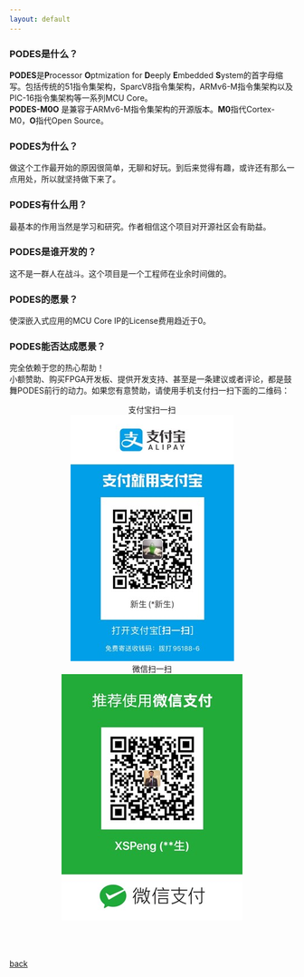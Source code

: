 ```yaml
---
layout: default
---
```


### PODES是什么？
**PODES**是**P**rocessor **O**ptmization for **D**eeply **E**mbedded **S**ystem的首字母缩写。包括传统的51指令集架构，SparcV8指令集架构，ARMv6-M指令集架构以及PIC-16指令集架构等一系列MCU Core。<br>
**PODES-M0O** 是兼容于ARMv6-M指令集架构的开源版本。**M0**指代Cortex-M0，**O**指代Open Source。
<br>
### PODES为什么？
做这个工作最开始的原因很简单，无聊和好玩。到后来觉得有趣，或许还有那么一点用处，所以就坚持做下来了。
<br>
### PODES有什么用？
最基本的作用当然是学习和研究。作者相信这个项目对开源社区会有助益。
<br>
### PODES是谁开发的？
这不是一群人在战斗。这个项目是一个工程师在业余时间做的。
<br>
### PODES的愿景？
使深嵌入式应用的MCU Core IP的License费用趋近于0。
<br>
### PODES能否达成愿景？
完全依赖于您的热心帮助！<br>
小额赞助、购买FPGA开发板、提供开发支持、甚至是一条建议或者评论，都是鼓舞PODES前行的动力。如果您有意赞助，请使用手机支付扫一扫下面的二维码：<br>
        <center>支付宝扫一扫<br>
![alipay](/images/alipay.jpg?raw=true"支付宝赞赏")<br>
         微信扫一扫 <br>
![wechat](/images/wechat.jpg?raw=true"微信赞赏") </center><br>
<br>
<br>

[back](https://sunyata000.github.io/index.html)
